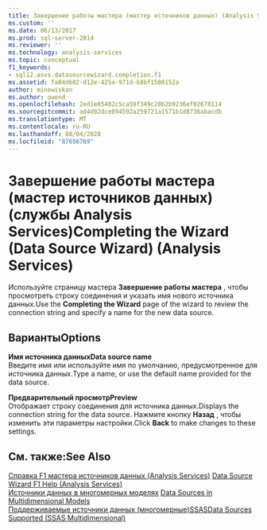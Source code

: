 ```yaml
---
title: Завершение работы мастера (мастер источников данных) (Analysis Services) | Документация Майкрософт
ms.custom: ''
ms.date: 06/13/2017
ms.prod: sql-server-2014
ms.reviewer: ''
ms.technology: analysis-services
ms.topic: conceptual
f1_keywords:
- sql12.asvs.datasourcewizard.completion.f1
ms.assetid: fa04d602-d12e-425a-971d-68bf1500152a
author: minewiskan
ms.author: owend
ms.openlocfilehash: 2ed1e65402c5ca59f349c28b2b9236ef02678114
ms.sourcegitcommit: ad4d92dce894592a259721a1571b1d8736abacdb
ms.translationtype: MT
ms.contentlocale: ru-RU
ms.lasthandoff: 08/04/2020
ms.locfileid: "87656769"
---
```

# <a name="completing-the-wizard-data-source-wizard-analysis-services"></a><span data-ttu-id="b9563-102">Завершение работы мастера (мастер источников данных) (службы Analysis Services)</span><span class="sxs-lookup"><span data-stu-id="b9563-102">Completing the Wizard (Data Source Wizard) (Analysis Services)</span></span>
  <span data-ttu-id="b9563-103">Используйте страницу мастера **Завершение работы мастера** , чтобы просмотреть строку соединения и указать имя нового источника данных.</span><span class="sxs-lookup"><span data-stu-id="b9563-103">Use the **Completing the Wizard** page of the wizard to review the connection string and specify a name for the new data source.</span></span>  
  
## <a name="options"></a><span data-ttu-id="b9563-104">Варианты</span><span class="sxs-lookup"><span data-stu-id="b9563-104">Options</span></span>  
 <span data-ttu-id="b9563-105">**Имя источника данных**</span><span class="sxs-lookup"><span data-stu-id="b9563-105">**Data source name**</span></span>  
 <span data-ttu-id="b9563-106">Введите имя или используйте имя по умолчанию, предусмотренное для источника данных.</span><span class="sxs-lookup"><span data-stu-id="b9563-106">Type a name, or use the default name provided for the data source.</span></span>  
  
 <span data-ttu-id="b9563-107">**Предварительный просмотр**</span><span class="sxs-lookup"><span data-stu-id="b9563-107">**Preview**</span></span>  
 <span data-ttu-id="b9563-108">Отображает строку соединения для источника данных.</span><span class="sxs-lookup"><span data-stu-id="b9563-108">Displays the connection string for the data source.</span></span> <span data-ttu-id="b9563-109">Нажмите кнопку **Назад** , чтобы изменить эти параметры настройки.</span><span class="sxs-lookup"><span data-stu-id="b9563-109">Click **Back** to make changes to these settings.</span></span>  
  
## <a name="see-also"></a><span data-ttu-id="b9563-110">См. также:</span><span class="sxs-lookup"><span data-stu-id="b9563-110">See Also</span></span>  
 <span data-ttu-id="b9563-111">[Справка F1 мастера источников данных &#40;Analysis Services&#41;](data-source-wizard-f1-help-analysis-services.md) </span><span class="sxs-lookup"><span data-stu-id="b9563-111">[Data Source Wizard F1 Help &#40;Analysis Services&#41;](data-source-wizard-f1-help-analysis-services.md) </span></span>  
 <span data-ttu-id="b9563-112">[Источники данных в многомерных моделях](multidimensional-models/data-sources-in-multidimensional-models.md) </span><span class="sxs-lookup"><span data-stu-id="b9563-112">[Data Sources in Multidimensional Models](multidimensional-models/data-sources-in-multidimensional-models.md) </span></span>  
 [<span data-ttu-id="b9563-113">Поддерживаемые источники данных &#40;многомерные&#41;SSAS</span><span class="sxs-lookup"><span data-stu-id="b9563-113">Data Sources Supported &#40;SSAS Multidimensional&#41;</span></span>](multidimensional-models/supported-data-sources-ssas-multidimensional.md)  
  
  
